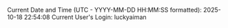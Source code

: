Current Date and Time (UTC - YYYY-MM-DD HH:MM:SS formatted): 2025-10-18 22:54:08
Current User's Login: luckyaiman
